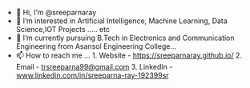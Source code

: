 - 👋 Hi, I’m @sreeparnaray
- 👀 I’m interested in Artificial Intelligence, Machine Learning, Data Science,IOT Projects ..... etc
- 🌱 I’m currently pursuing B.Tech in Electronics and Communication Engineering from Asansol Engineering College...
- 📫 How to reach me ... 
        1. Website - https://sreeparnaray.github.io/
        2. Email - trsreeparna99@gmail.com
        3. LinkedIn - www.linkedin.com/in/sreeparna-ray-192399sr


